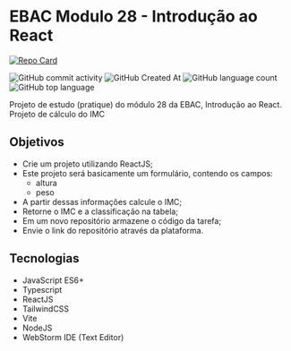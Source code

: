 # EBAC Modulo 28 - Introdução ao React
[![Repo Card](https://github-readme-stats.vercel.app/api/pin/?username=FabioFelipeSantos&repo=ebac-modulo-28-intro-react&bg_color=000&border_color=30A3DC&show_icons=true&icon_color=30A3DC&title_color=E94D5F&text_color=FFF)](https://github.com/FabioFelipeSantos/ebac-modulo-28-intro-react)

![GitHub commit activity](https://img.shields.io/github/commit-activity/t/FabioFelipeSantos/ebac-modulo-28-intro-react?style=plastic)
![GitHub Created At](https://img.shields.io/github/created-at/FabioFelipeSantos/ebac-modulo-28-intro-react?style=plastic)
![GitHub language count](https://img.shields.io/github/languages/count/FabioFelipeSantos/ebac-modulo-28-intro-react?style=plastic)
![GitHub top language](https://img.shields.io/github/languages/top/FabioFelipeSantos/ebac-modulo-28-intro-react?style=plastic)

Projeto de estudo (pratique) do módulo 28 da EBAC, Introdução ao React. Projeto de cálculo do IMC

## Objetivos

- Crie um projeto utilizando ReactJS;
- Este projeto será basicamente um formulário, contendo os campos:
  - altura
  - peso
- A partir dessas informações calcule o IMC;
- Retorne o IMC e a classificação na tabela;
- Em um novo repositório armazene o código da tarefa;
- Envie o link do repositório através da plataforma.

## Tecnologias

- JavaScript ES6+
- Typescript
- ReactJS
- TailwindCSS
- Vite
- NodeJS
- WebStorm IDE (Text Editor)